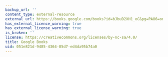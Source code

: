 ```yaml
---
backup_url: ''
content_type: external-resource
external_url: https://books.google.com/books?id=bJbuD2XH1_oC&pg=PA86=onepage#v=onepage&q&f=false
has_external_licence_warning: true
has_external_license_warning: true
is_broken: ''
license: https://creativecommons.org/licenses/by-nc-sa/4.0/
title: Google Books
uid: 051e821d-9485-4364-85d7-ed4da95b74a0
---
```

